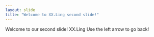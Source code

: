 ```yaml
---
layout: slide
title: "Welcome to XX.Ling second slide!"
---
```

Welcome to our second slide! 
XX.Ling
Use the left arrow to go back!
